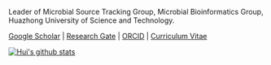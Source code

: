 Leader of Microbial Source Tracking Group, Microbial Bioinformatics Group, Huazhong University of Science and Technology.

[Google Scholar](https://scholar.google.com/citations?user=JOh43GIAAAAJ&hl=zh-CN) | [Research Gate](https://www.researchgate.net/profile/Hui-Chong-12) | [ORCID](http://orcid.org/0000-0002-7676-7975) | [Curriculum Vitae](https://github.com/AdeBC/Resume-EN/blob/master/resume.pdf)

<!--
**AdeBC/AdeBC** is a ✨ _special_ ✨ repository because its `README.md` (this file) appears on your GitHub profile.

Here are some ideas to get you started:

- 🔭 I’m currently working on ...
- 🌱 I’m currently learning ...
- 👯 I’m looking to collaborate on ...
- 🤔 I’m looking for help with ...
- 💬 Ask me about ...
- 📫 How to reach me: ...
- 😄 Pronouns: ...
- ⚡ Fun fact: ...
-->

[![Hui's github stats](https://github-readme-stats.vercel.app/api?username=AdeBC&show_icons=true&theme=graywhite)](https://github.com/anuraghazra/github-readme-stats)
